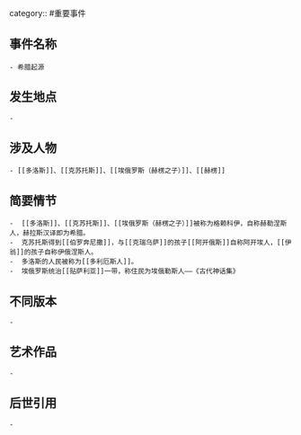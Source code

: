 category:: #重要事件
## 事件名称
	- 希腊起源
## 发生地点
	-
## 涉及人物
	- [[多洛斯]]、[[克苏托斯]]、[[埃俄罗斯（赫楞之子）]]、[[赫楞]]
## 简要情节
	-  [[多洛斯]]、[[克苏托斯]]、[[埃俄罗斯（赫楞之子）]]被称为格赖科伊，自称赫勒涅斯人，赫拉斯汉译即为希腊。
	-  克苏托斯得到[[伯罗奔尼撒]]，与[[克瑞乌萨]]的孩子[[阿开俄斯]]自称阿开埃人，[[伊翁]]的孩子自称伊俄涅斯人。
	-  多洛斯的人民被称为[[多利厄斯人]]。
	-  埃俄罗斯统治[[贴萨利亚]]一带，称住民为埃俄勒斯人——《古代神话集》
## 不同版本
	-
## 艺术作品
	-
## 后世引用
	-
